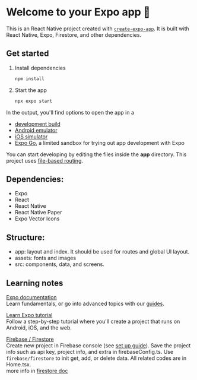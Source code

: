 # Welcome to your Expo app 👋

This is an React Native project created with [`create-expo-app`](https://www.npmjs.com/package/create-expo-app). It is built with React Native, Expo, Firestore, and other dependencies.

## Get started

1. Install dependencies

   ```bash
   npm install
   ```

2. Start the app

   ```bash
   npx expo start
   ```

In the output, you'll find options to open the app in a

- [development build](https://docs.expo.dev/develop/development-builds/introduction/)
- [Android emulator](https://docs.expo.dev/workflow/android-studio-emulator/)
- [iOS simulator](https://docs.expo.dev/workflow/ios-simulator/)
- [Expo Go](https://expo.dev/go), a limited sandbox for trying out app development with Expo

You can start developing by editing the files inside the **app** directory. This project uses [file-based routing](https://docs.expo.dev/router/introduction).

## Dependencies:

- Expo
- React
- React Native
- React Native Paper
- Expo Vector Icons

## Structure:

- app: layout and index. It should be used for routes and global UI layout.
- assets: fonts and images
- src: components, data, and screens.

## Learning notes

[Expo documentation](https://docs.expo.dev/)  
Learn fundamentals, or go into advanced topics with our [guides](https://docs.expo.dev/guides).

[Learn Expo tutorial](https://docs.expo.dev/tutorial/introduction/)  
Follow a step-by-step tutorial where you'll create a project that runs on Android, iOS, and the web.

[Firebase / Firestore](https://firebase.google.com/docs/web/setup)  
Create new project in Firebase console (see [set up guide](https://firebase.google.com/docs/firestore/quickstart)). Save the project info such as api key, project info, and extra in firebaseConfig.ts. Use `firebase/firestore` to init get, add, or delete data. All related codes are in Home.tsx.  
more info in [firestore doc](https://firebase.google.com/docs/firestore/quickstart)
